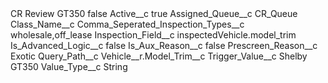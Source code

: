 <?xml version="1.0" encoding="UTF-8"?>
<CustomMetadata xmlns="http://soap.sforce.com/2006/04/metadata" xmlns:xsi="http://www.w3.org/2001/XMLSchema-instance" xmlns:xsd="http://www.w3.org/2001/XMLSchema">
    <label>CR Review GT350</label>
    <protected>false</protected>
    <values>
        <field>Active__c</field>
        <value xsi:type="xsd:boolean">true</value>
    </values>
    <values>
        <field>Assigned_Queue__c</field>
        <value xsi:type="xsd:string">CR_Queue</value>
    </values>
    <values>
        <field>Class_Name__c</field>
        <value xsi:nil="true"/>
    </values>
    <values>
        <field>Comma_Seperated_Inspection_Types__c</field>
        <value xsi:type="xsd:string">wholesale,off_lease</value>
    </values>
    <values>
        <field>Inspection_Field__c</field>
        <value xsi:type="xsd:string">inspectedVehicle.model_trim</value>
    </values>
    <values>
        <field>Is_Advanced_Logic__c</field>
        <value xsi:type="xsd:boolean">false</value>
    </values>
    <values>
        <field>Is_Aux_Reason__c</field>
        <value xsi:type="xsd:boolean">false</value>
    </values>
    <values>
        <field>Prescreen_Reason__c</field>
        <value xsi:type="xsd:string">Exotic</value>
    </values>
    <values>
        <field>Query_Path__c</field>
        <value xsi:type="xsd:string">Vehicle__r.Model_Trim__c</value>
    </values>
    <values>
        <field>Trigger_Value__c</field>
        <value xsi:type="xsd:string">Shelby GT350</value>
    </values>
    <values>
        <field>Value_Type__c</field>
        <value xsi:type="xsd:string">String</value>
    </values>
</CustomMetadata>
